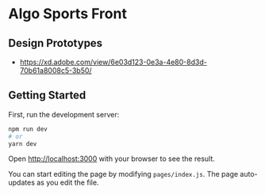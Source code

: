 # Algo Sports Front

## Design Prototypes

- https://xd.adobe.com/view/6e03d123-0e3a-4e80-8d3d-70b61a8008c5-3b50/

## Getting Started

First, run the development server:

```bash
npm run dev
# or
yarn dev
```

Open [http://localhost:3000](http://localhost:3000) with your browser to see the result.

You can start editing the page by modifying `pages/index.js`. The page auto-updates as you edit the file.